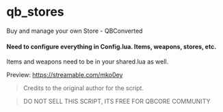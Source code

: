 # qb_stores
Buy and manage your own Store - QBConverted

#### Need to configure everything in Config.lua. Items, weapons, stores, etc.

Items and weapons need to be in your shared.lua as well.

Preview: https://streamable.com/mko0ey

>Credits to the original author for the script.

>DO NOT SELL THIS SCRIPT, ITS FREE FOR QBCORE COMMUNITY
